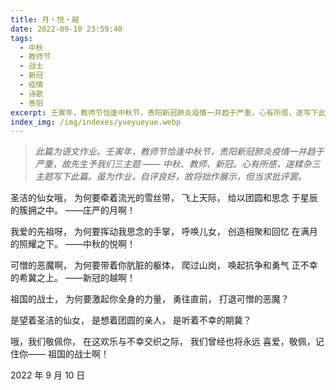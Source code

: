 ```yaml
---
title: 月・悦・越
date: 2022-09-10 23:59:40
tags: 
  - 中秋
  - 教师节
  - 战士
  - 新冠
  - 疫情
  - 诗歌
  - 贵阳
excerpt: 壬寅年，教师节恰逢中秋节，贵阳新冠肺炎疫情一并趋于严重，心有所感，遂写下此篇。自评良好，故将拙作展示，但当求批评罢。
index_img: /img/indexes/yueyueyue.webp
---
```

> *此篇为语文作业。壬寅年，教师节恰逢中秋节，贵阳新冠肺炎疫情一并趋于严重，故先生予我们三主题 —— 中秋、教师、新冠。心有所感，遂糅杂三主题写下此篇。虽为作业，自评良好，故将拙作展示，但当求批评罢。*

圣洁的仙女哦，
为何要牵着流光的雪丝带，
飞上天际，
给以团圆和思念
于星辰的簇拥之中。
——庄严的月啊！

我爱的先祖呀，
为何要挥动我思念的手掌，
呼唤儿女，
创造相聚和回忆
在满月的照耀之下。
——中秋的悦啊！

可憎的恶魔啊，
为何要带着你肮脏的躯体，
爬过山岗，
唤起抗争和勇气
正不幸的希冀之上。
——新冠的越啊！

祖国的战士，
为何要激起你全身的力量，
勇往直前，
打退可憎的恶魔？

是望着圣洁的仙女，
是想着团圆的亲人，
是听着不幸的期冀？

哦，我们敬佩你，
在这欢乐与不幸交织之际，
我们曾经也将永远
喜爱，敬佩，记住你——
祖国的战士啊！

<p class="text-right">2022 年 9 月 10 日</p>
